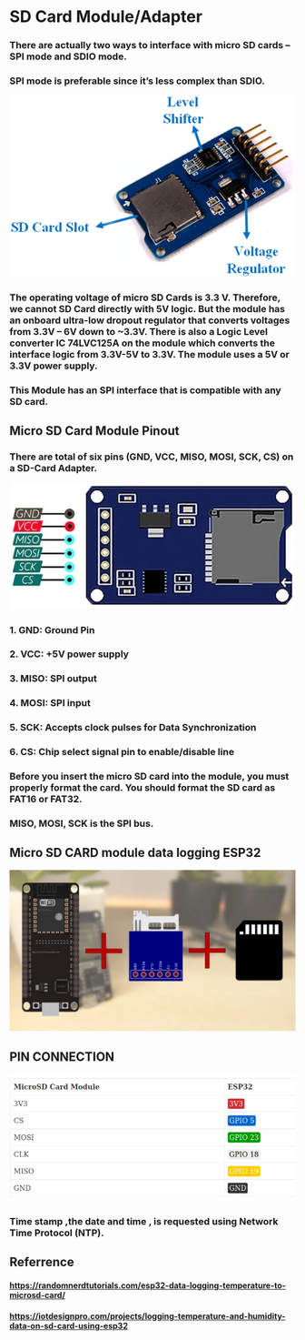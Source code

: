 # SD Card Module/Adapter
### There are actually two ways to interface with micro SD cards – SPI mode and SDIO mode. 


### SPI mode is preferable since it’s less complex than SDIO.


![SDCard MOdule Image](src/image/moduleimage.png)


### The operating voltage of micro SD Cards is 3.3 V. Therefore, we cannot SD Card directly with 5V logic. But the module has an onboard ultra-low dropout regulator that converts voltages from 3.3V – 6V down to ~3.3V. There is also a Logic Level converter IC 74LVC125A on the module which converts the interface logic from 3.3V-5V to 3.3V.  The module uses a 5V or 3.3V power supply.

### This Module has an SPI interface that is compatible with any SD card.


## Micro SD Card Module Pinout

### There are total of six pins (GND, VCC, MISO, MOSI, SCK, CS) on a SD-Card Adapter.


![SDCard MOdule Image](src/image/pinout.png)


### 1. GND: Ground Pin
### 2. VCC: +5V power supply
### 3. MISO: SPI output
### 4. MOSI: SPI input
### 5. SCK: Accepts clock pulses for Data Synchronization
### 6. CS: Chip select signal pin to enable/disable line

### Before you insert the micro SD card into the module, you must properly format the card. You should format the SD card as FAT16 or FAT32.

### MISO, MOSI, SCK is the SPI bus.

## Micro SD CARD module data logging ESP32

![SDCard MOdule Image](src/image/esptomodule.png)


## PIN CONNECTION

![SDCard MOdule Image](src/image/pinconnection.png)

### Time stamp ,the date and time , is requested using Network Time Protocol (NTP).


## Referrence 
#### https://randomnerdtutorials.com/esp32-data-logging-temperature-to-microsd-card/
#### https://iotdesignpro.com/projects/logging-temperature-and-humidity-data-on-sd-card-using-esp32
